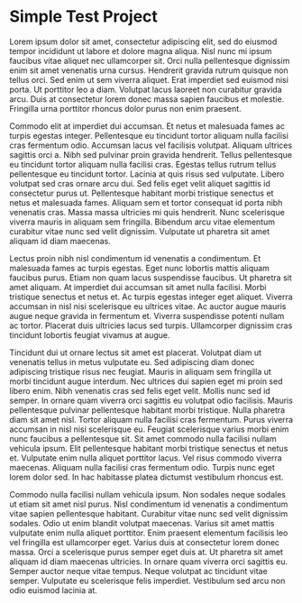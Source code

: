 <script>
  window.intercomSettings = {
    app_id: "tol2jric"
  };
</script>
<script>(function(){var w=window;var ic=w.Intercom;if(typeof ic==="function"){ic('reattach_activator');ic('update',intercomSettings);}else{var d=document;var i=function(){i.c(arguments)};i.q=[];i.c=function(args){i.q.push(args)};w.Intercom=i;function l(){var s=d.createElement('script');s.type='text/javascript';s.async=true;s.src='https://widget.intercom.io/widget/yezyd0ht';var x=d.getElementsByTagName('script')[0];x.parentNode.insertBefore(s,x);}if(w.attachEvent){w.attachEvent('onload',l);}else{w.addEventListener('load',l,false);}}})()</script>


# Simple Test Project

Lorem ipsum dolor sit amet, consectetur adipiscing elit, sed do eiusmod tempor incididunt ut labore et dolore magna aliqua. Nisl nunc mi ipsum faucibus vitae aliquet nec ullamcorper sit. Orci nulla pellentesque dignissim enim sit amet venenatis urna cursus. Hendrerit gravida rutrum quisque non tellus orci. Sed enim ut sem viverra aliquet. Erat imperdiet sed euismod nisi porta. Ut porttitor leo a diam. Volutpat lacus laoreet non curabitur gravida arcu. Duis at consectetur lorem donec massa sapien faucibus et molestie. Fringilla urna porttitor rhoncus dolor purus non enim praesent.

Commodo elit at imperdiet dui accumsan. Et netus et malesuada fames ac turpis egestas integer. Pellentesque eu tincidunt tortor aliquam nulla facilisi cras fermentum odio. Accumsan lacus vel facilisis volutpat. Aliquam ultrices sagittis orci a. Nibh sed pulvinar proin gravida hendrerit. Tellus pellentesque eu tincidunt tortor aliquam nulla facilisi cras. Egestas tellus rutrum tellus pellentesque eu tincidunt tortor. Lacinia at quis risus sed vulputate. Libero volutpat sed cras ornare arcu dui. Sed felis eget velit aliquet sagittis id consectetur purus ut. Pellentesque habitant morbi tristique senectus et netus et malesuada fames. Aliquam sem et tortor consequat id porta nibh venenatis cras. Massa massa ultricies mi quis hendrerit. Nunc scelerisque viverra mauris in aliquam sem fringilla. Bibendum arcu vitae elementum curabitur vitae nunc sed velit dignissim. Vulputate ut pharetra sit amet aliquam id diam maecenas.

Lectus proin nibh nisl condimentum id venenatis a condimentum. Et malesuada fames ac turpis egestas. Eget nunc lobortis mattis aliquam faucibus purus. Etiam non quam lacus suspendisse faucibus. Ut pharetra sit amet aliquam. At imperdiet dui accumsan sit amet nulla facilisi. Morbi tristique senectus et netus et. Ac turpis egestas integer eget aliquet. Viverra accumsan in nisl nisi scelerisque eu ultrices vitae. Ac auctor augue mauris augue neque gravida in fermentum et. Viverra suspendisse potenti nullam ac tortor. Placerat duis ultricies lacus sed turpis. Ullamcorper dignissim cras tincidunt lobortis feugiat vivamus at augue.

Tincidunt dui ut ornare lectus sit amet est placerat. Volutpat diam ut venenatis tellus in metus vulputate eu. Sed adipiscing diam donec adipiscing tristique risus nec feugiat. Mauris in aliquam sem fringilla ut morbi tincidunt augue interdum. Nec ultrices dui sapien eget mi proin sed libero enim. Nibh venenatis cras sed felis eget velit. Mollis nunc sed id semper. In ornare quam viverra orci sagittis eu volutpat odio facilisis. Mauris pellentesque pulvinar pellentesque habitant morbi tristique. Nulla pharetra diam sit amet nisl. Tortor aliquam nulla facilisi cras fermentum. Purus viverra accumsan in nisl nisi scelerisque eu. Feugiat scelerisque varius morbi enim nunc faucibus a pellentesque sit. Sit amet commodo nulla facilisi nullam vehicula ipsum. Elit pellentesque habitant morbi tristique senectus et netus et. Vulputate enim nulla aliquet porttitor lacus. Vel risus commodo viverra maecenas. Aliquam nulla facilisi cras fermentum odio. Turpis nunc eget lorem dolor sed. In hac habitasse platea dictumst vestibulum rhoncus est.

Commodo nulla facilisi nullam vehicula ipsum. Non sodales neque sodales ut etiam sit amet nisl purus. Nisl condimentum id venenatis a condimentum vitae sapien pellentesque habitant. Curabitur vitae nunc sed velit dignissim sodales. Odio ut enim blandit volutpat maecenas. Varius sit amet mattis vulputate enim nulla aliquet porttitor. Enim praesent elementum facilisis leo vel fringilla est ullamcorper eget. Varius duis at consectetur lorem donec massa. Orci a scelerisque purus semper eget duis at. Ut pharetra sit amet aliquam id diam maecenas ultricies. In ornare quam viverra orci sagittis eu. Semper auctor neque vitae tempus. Neque volutpat ac tincidunt vitae semper. Vulputate eu scelerisque felis imperdiet. Vestibulum sed arcu non odio euismod lacinia at.
